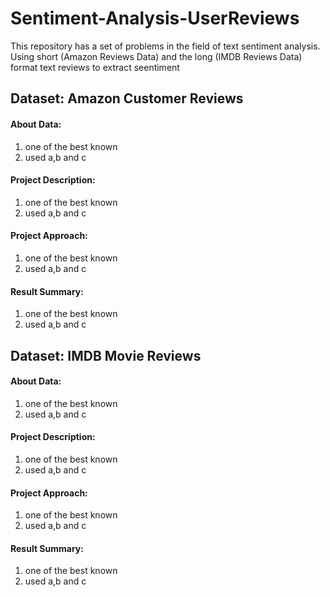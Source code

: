 # Sentiment-Analysis-UserReviews
This repository has a set of problems in the field of text sentiment analysis. 
Using short (Amazon Reviews Data) and the long (IMDB Reviews Data) format text reviews to extract seentiment 

## Dataset: Amazon Customer Reviews 
#### About Data:
1. one of the best known
2. used a,b and c
#### Project Description:
1. one of the best known
2. used a,b and c
#### Project Approach:
1. one of the best known
2. used a,b and c
#### Result Summary:
1. one of the best known
2. used a,b and c


## Dataset: IMDB Movie Reviews
#### About Data:
1. one of the best known
2. used a,b and c
#### Project Description:
1. one of the best known
2. used a,b and c
#### Project Approach:
1. one of the best known
2. used a,b and c
#### Result Summary:
1. one of the best known
2. used a,b and c
